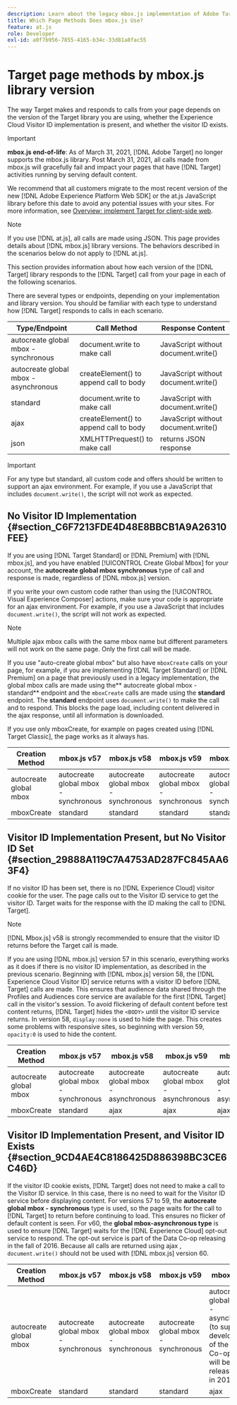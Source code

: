 ```yaml
---
description: Learn about the legacy mbox.js implementation of Adobe Target. Migrate to the Adobe Experience Platform Web SDK (AEP Web SDK) or to the latest version of at.js.
title: Which Page Methods Does mbox.js Use?
feature: at.js
role: Developer
exl-id: a0f7b956-7855-4165-b34c-33d81a8fac55
---
```

# Target page methods by mbox.js library version

The way Target makes and responds to calls from your page depends on the version of the Target library you are using, whether the Experience Cloud Visitor ID implementation is present, and whether the visitor ID exists.

>[!IMPORTANT]
>
>**mbox.js end-of-life**: As of March 31, 2021, [!DNL Adobe Target] no longer supports the mbox.js library. Post March 31, 2021, all calls made from mbox.js will gracefully fail and impact your pages that have [!DNL Target] activities running by serving default content.
>
>We recommend that all customers migrate to the most recent version of the new [!DNL Adobe Experience Platform Web SDK] or the at.js JavaScript library before this date to avoid any potential issues with your sites. For more information, see [Overview: implement Target for client-side web](/help/c-implementing-target/c-implementing-target-for-client-side-web/implement-target-for-client-side-web.md).

>[!NOTE]
>
>If you use [!DNL at.js], all calls are made using JSON. This page provides details about [!DNL mbox.js] library versions. The behaviors described in the scenarios below do not apply to [!DNL at.js].

This section provides information about how each version of the [!DNL Target] library responds to the [!DNL Target] call from your page in each of the following scenarios.

There are several types or endpoints, depending on your implementation and library version. You should be familiar with each type to understand how [!DNL Target] responds to calls in each scenario.

| Type/Endpoint | Call Method | Response Content |
|--- |--- |--- |
|autocreate global mbox - synchronous|document.write to make call|JavaScript without document.write()|
|autocreate global mbox - asynchronous|createElement() to append call to body|JavaScript without document.write()|
|standard|document.write to make call|JavaScript with document.write()|
|ajax|createElement() to append call to body|JavaScript without document.write()|
|json|XMLHTTPrequest() to make call|returns JSON response|

>[!IMPORTANT]
>
>For any type but standard, all custom code and offers should be written to support an ajax environment. For example, if you use a JavaScript that includes `document.write()`, the script will not work as expected.

## No Visitor ID Implementation {#section_C6F7213FDE4D48E8BBCB1A9A26310FEE}

If you are using [!DNL Target Standard] or [!DNL Premium] with [!DNL mbox.js], and you have enabled [!UICONTROL Create Global Mbox] for your account, the **autocreate global mbox synchronous** type of call and response is made, regardless of [!DNL mbox.js] version.

If you write your own custom code rather than using the [!UICONTROL Visual Experience Composer] actions, make sure your code is appropriate for an ajax environment. For example, if you use a JavaScript that includes `document.write()`, the script will not work as expected.

>[!NOTE]
>
>Multiple ajax mbox calls with the same mbox name but different parameters will not work on the same page. Only the first call will be made.

If you use "auto-create global mbox" but also have `mboxCreate` calls on your page, for example, if you are implementing [!DNL Target Standard] or [!DNL Premium] on a page that previously used in a legacy implementation, the global mbox calls are made using the** autocreate global mbox - standard** endpoint and the `mboxCreate` calls are made using the **standard** endpoint. The **standard** endpoint uses `document.write()` to make the call and to respond. This blocks the page load, including content delivered in the ajax response, until all information is downloaded.

If you use only mboxCreate, for example on pages created using [!DNL Target Classic], the page works as it always has.

|  Creation Method  | mbox.js v57  | mbox.js v58  | mbox.js v59  | mbox.js v60  |
|---|---|---|---|---|
|  autocreate global mbox  | autocreate global mbox - synchronous  | autocreate global mbox - synchronous  | autocreate global mbox - synchronous  | autocreate global mbox - synchronous  |
|  mboxCreate  | standard  | standard  | standard  | standard  |

## Visitor ID Implementation Present, but No Visitor ID Set {#section_29888A119C7A4753AD287FC845AA63F4}

If no visitor ID has been set, there is no [!DNL Experience Cloud] visitor cookie for the user. The page calls out to the Visitor ID service to get the visitor ID. Target waits for the response with the ID making the call to [!DNL Target].

>[!NOTE]
>
>[!DNL Mbox.js] v58  is strongly recommended to ensure that the visitor ID returns before the Target call is made.

If you are using [!DNL mbox.js] version 57 in this scenario, everything works as it does if there is no visitor ID implementation, as described in the previous scenario. Beginning with [!DNL mbox.js] version 58, the [!DNL Experience Cloud Visitor ID] service returns with a visitor ID before [!DNL Target] calls are made. This ensures that audience data shared through the Profiles and Audiences core service are available for the first [!DNL Target] call in the visitor's session. To avoid flickering of default content before test content returns, [!DNL Target] hides the `<BODY>` until the visitor ID service returns. In version 58, `display:none` is used to hide the page. This creates some problems with responsive sites, so beginning with version 59, `opacity:0` is used to hide the content.

|  Creation Method  | mbox.js v57  | mbox.js v58  | mbox.js v59  | mbox.js v60  |
|---|---|---|---|---|
|  autocreate global mbox  | autocreate global mbox - synchronous  | autocreate global mbox - asynchronous  | autocreate global mbox - asynchronous  | autocreate global mbox - asynchronous  |
|  mboxCreate  | standard  | ajax  | ajax  | ajax  |

## Visitor ID Implementation Present, and Visitor ID Exists {#section_9CD4AE4C8186425D886398BC3CE6C46D}

If the visitor ID cookie exists, [!DNL Target] does not need to make a call to the Visitor ID service. In this case, there is no need to wait for the Visitor ID service before displaying content. For versions 57 to 59, the **autocreate global mbox - synchronous** type is used, so the page waits for the call to [!DNL Target] to return before continuing to load. This ensures no flicker of default content is seen. For v60, the **global mbox-asynchronous type** is used to ensure [!DNL Target] waits for the [!DNL Experience Cloud] opt-out service to respond. The opt-out service is part of the Data Co-op releasing in the fall of 2016. Because all calls are returned using ajax , `document.write()` should not be used with [!DNL mbox.js] version 60.

|  Creation Method  | mbox.js v57  | mbox.js v58  | mbox.js v59  | mbox.js v60  |
|---|---|---|---|---|
|  autocreate global mbox  | autocreate global mbox - synchronous  | autocreate global mbox - synchronous  | autocreate global mbox - synchronous  | autocreate global mbox - asynchronous (to support development of the Data Co-op, which will be released later in 2016)  |
|  mboxCreate  | standard  | standard  | standard  | ajax  |
